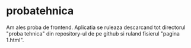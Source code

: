 # probatehnica
Am ales proba de frontend.
Aplicatia se ruleaza descarcand tot directorul "proba tehnica" din repository-ul de pe github si ruland fisierul "pagina 1.html".
